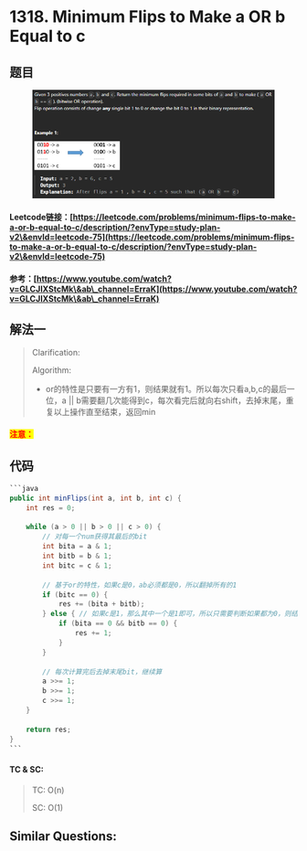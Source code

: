 # 1318. Minimum Flips to Make a OR b Equal to c

## 题目

<figure><img src=".gitbook/assets/image (12).png" alt=""><figcaption></figcaption></figure>

#### Leetcode链接：[https://leetcode.com/problems/minimum-flips-to-make-a-or-b-equal-to-c/description/?envType=study-plan-v2\&envId=leetcode-75](https://leetcode.com/problems/minimum-flips-to-make-a-or-b-equal-to-c/description/?envType=study-plan-v2\&envId=leetcode-75)

#### 参考：[https://www.youtube.com/watch?v=GLCJIXStcMk\&ab\_channel=ErraK](https://www.youtube.com/watch?v=GLCJIXStcMk\&ab\_channel=ErraK)

## 解法一

> Clarification:&#x20;
>
> Algorithm:&#x20;
>
> * or的特性是只要有一方有1，则结果就有1。所以每次只看a,b,c的最后一位，a || b需要翻几次能得到c，每次看完后就向右shift，去掉末尾，重复以上操作直至结束，返回min

#### <mark style="color:red;">注意：</mark>

## 代码

````java
```java
public int minFlips(int a, int b, int c) {
    int res = 0;

    while (a > 0 || b > 0 || c > 0) {
        // 对每一个num获得其最后的bit
        int bita = a & 1;
        int bitb = b & 1;
        int bitc = c & 1;

        // 基于or的特性，如果c是0，ab必须都是0，所以翻掉所有的1
        if (bitc == 0) {
            res += (bita + bitb);
        } else { // 如果c是1，那么其中一个是1即可，所以只需要判断如果都为0，则结果只加1
            if (bita == 0 && bitb == 0) {
                res += 1;
            }
        }

        // 每次计算完后去掉末尾bit，继续算
        a >>= 1;
        b >>= 1;
        c >>= 1;
    }

    return res;
}
```
````

#### TC & SC:&#x20;

> TC: O(n)
>
> SC: O(1)

## **Similar Questions:**&#x20;
